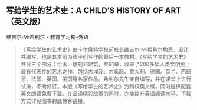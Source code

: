 ## 写给学生的艺术史：A CHILD’S HISTORY OF ART（英文版）

维吉尔·M·希利尔  -  教育学习榜-外语

> 《写给学生的艺术史》由卡尔佛特学校前校长维吉尔·M·希利尔构思、设计并编写，也是其生前为孩子们写作的最后一本教材。《写给学生的艺术史》共分三个部分：绘画、雕刻和建筑，共91章，收录了200多幅人类文明史上最有代表性的艺术之作，包括古埃及、古希腊、意大利、德国、荷兰、西班牙、法国、英国、美国等名家作品。希利尔先生亲自编写，并在课堂上进行试讲，不断修订。本版《写给学生的艺术史》为精校英文版，同时提供配套英文朗读免费下载。在品读精彩故事的同时，亦能提升英语阅读水平，下载方式详见图书封底博客链接。
